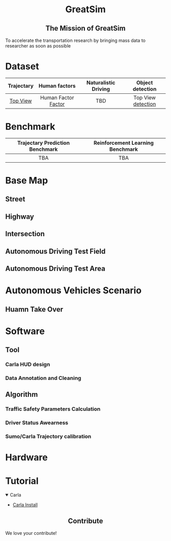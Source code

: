 # <div align="center">GreatSim</div>
## <div align="center">The Mission of GreatSim</div>
To accelerate the transportation research by bringing  mass data to researcher as soon as possible
# Dataset
|          Trajectary  |              Human factors            |     Naturalistic Driving   |       Object detection       |
| :------------------: | :--------------------------: | :-----------------------------------------: | :----------------------------------: |
| [Top View](https://github.com/doudouliyoubibi/greatsim/edit/main/README.md) | Human Factor [Factor](https://github.com/doudouliyoubibi/greatsim/edit/main/README.md)| TBD  | Top View [detection](https://github.com/doudouliyoubibi/greatsim/edit/main/README.md) |

# Benchmark
|   Trajectary Prediction Benchmark |      Reinforcement Learning Benchmark   |
| :------------------: | :-----------------------------------------: |
| TBA | TBA |

# Base Map
## Street
## Highway
## Intersection
## Autonomous Driving Test Field
## Autonomous Driving Test Area

# Autonomous Vehicles Scenario
## Huamn Take Over

# Software

## Tool
### Carla HUD design 
### Data Annotation and Cleaning
## Algorithm
### Traffic Safety Parameters Calculation
### Driver Status Awearness
### Sumo/Carla Trajectory calibration 
# Hardware

# Tutorial

<details open>
<summary>Carla</summary>

- [Carla Install](https://github.com/doudouliyoubibi/greatsim/edit/main/README.md)
  
</details>

## <div align="center">Contribute</div>

We love your contribute!
  
